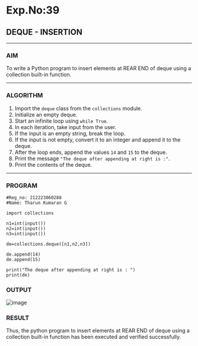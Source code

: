 # Exp.No:39  
## DEQUE - INSERTION

---

### AIM  
To write a Python program to insert elements at REAR END of deque using a collection built-in function.

---

### ALGORITHM  

1. Import the `deque` class from the `collections` module.  
2. Initialize an empty deque.  
3. Start an infinite loop using `while True`.  
4. In each iteration, take input from the user.  
5. If the input is an empty string, break the loop.  
6. If the input is not empty, convert it to an integer and append it to the deque.  
7. After the loop ends, append the values `14` and `15` to the deque.  
8. Print the message `"The deque after appending at right is :"`.  
9. Print the contents of the deque.  

---

### PROGRAM  

```
#Reg_no: 212223060288
#Name: Tharun Kumaran G

import collections

n1=int(input())
n2=int(input())
n3=int(input())

de=collections.deque([n1,n2,n3])

de.append(14)
de.append(15)

print("The deque after appending at right is : ")
print(de)
```

### OUTPUT

![image](https://github.com/user-attachments/assets/3f668b19-390f-497f-ac12-360a0c75b135)

### RESULT

Thus, the python program to insert elements at REAR END of deque using a collection built-in function has been executed and verified successfully.
